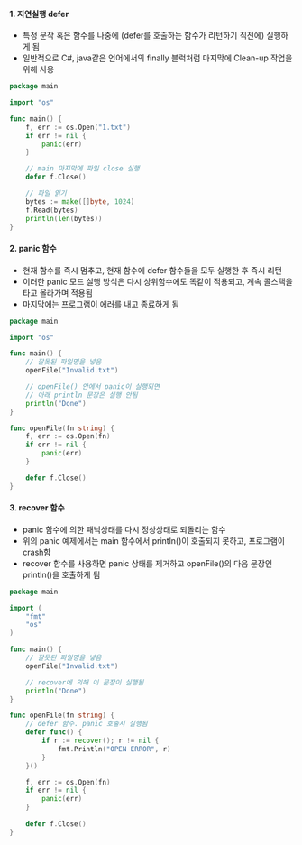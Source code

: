 #### 1. 지연실행 defer
- 특정 문작 혹은 함수를 나중에 (defer를 호출하는 함수가 리턴하기 직전에) 실행하게 됨
- 일반적으로 C#, java같은 언어에서의 finally 블럭처럼 마지막에 Clean-up 작업을 위해 사용
``` go
package main

import "os"

func main() {
    f, err := os.Open("1.txt")
    if err != nil {
        panic(err)
    }

    // main 마지막에 파일 close 실행
    defer f.Close()

    // 파일 읽기
    bytes := make([]byte, 1024)
    f.Read(bytes)
    println(len(bytes))
}
```

#### 2. panic 함수
- 현재 함수를 즉시 멈추고, 현재 함수에 defer 함수들을 모두 실행한 후 즉시 리턴
- 이러한 panic 모드 실행 방식은 다시 상위함수에도 똑같이 적용되고, 계속 콜스택을 타고 올라가며 적용됨
- 마지막에는 프로그램이 에러를 내고 종료하게 됨
``` go
package main

import "os"

func main() {
    // 잘못된 파일명을 넣음
    openFile("Invalid.txt")

    // openFile() 안에서 panic이 실행되면
    // 아래 println 문장은 실행 안됨
    println("Done")
}

func openFile(fn string) {
    f, err := os.Open(fn)
    if err != nil {
        panic(err)
    }

    defer f.Close()
}
```

#### 3. recover 함수
- panic 함수에 의한 패닉상태를 다시 정상상태로 되돌리는 함수
- 위의 panic 예제에서는 main 함수에서 println()이 호출되지 못하고, 프로그램이 crash함
- recover 함수를 사용하면 panic 상태를 제거하고 openFile()의 다음 문장인 println()을 호출하게 됨
``` go
package main

import (
    "fmt"
    "os"
)

func main() {
    // 잘못된 파일명을 넣음
    openFile("Invalid.txt")

    // recover에 의해 이 문장이 실행됨
    println("Done")
}

func openFile(fn string) {
    // defer 함수. panic 호출시 실행됨
    defer func() {
        if r := recover(); r != nil {
            fmt.Println("OPEN ERROR", r)
        }
    }()

    f, err := os.Open(fn)
    if err != nil {
        panic(err)
    }
    
    defer f.Close()
}
```